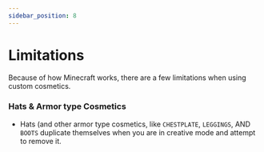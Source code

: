 ```yaml
---
sidebar_position: 8
---
```


# Limitations

Because of how Minecraft works, there are a few limitations when using custom cosmetics.

### Hats & Armor type Cosmetics
- Hats (and other armor type cosmetics, like `CHESTPLATE`, `LEGGINGS`, AND `BOOTS` duplicate themselves when you are in creative mode and attempt to remove it.

